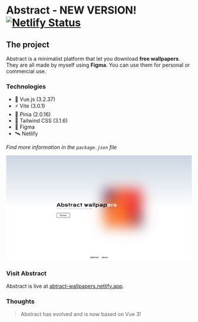 # Abstract - NEW VERSION! [![Netlify Status](https://api.netlify.com/api/v1/badges/ecfd410b-7d81-43ac-a67d-cc83f85055ec/deploy-status)](https://app.netlify.com/sites/abstract-wallpapers/deploys)

## The project

Abstract is a minimalist platform that let you download **free wallpapers**. They are all made by myself using **Figma**. You can use them for personal or commercial use.

### Technologies

* 🔭 Vue.js (3.2.37)
* ⚡ Vite (3.0.1)
* 🍍 Pinia (2.0.16)
* 🌈 Tailwind CSS (3.1.6)
* 🎨 Figma
* 🛰️ Netlify

*Find more information in the `package.json` file*

<picture>
  <source media="(prefers-color-scheme: dark)" srcset="/src/assets/screenshots/abstract_dark_preview.JPG">
  <img alt="Abstract's home page preview in light and dark color mode." src="/src/assets/screenshots/abstract_preview.JPG">
</picture>

### Visit Abstract

Abstract is live at [abtract-wallpapers.netlify.app](https://abstract-wallpapers.netlify.app/).

### Thoughts

> Abstract has evolved and is now based on Vue 3!
